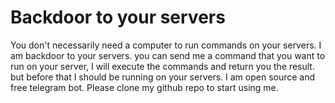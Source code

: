 # Backdoor to your servers #
You don't necessarily need a computer to run commands on your servers.
I am backdoor to your servers. you can send me a command that you want to run on your server,
I will execute the commands and return you the result. but before that I should be running on your servers.
I am open source and free telegram bot. Please clone my github repo to start using me.